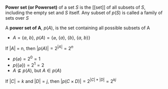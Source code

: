 **Power set (or Powerset)** of a set $S$ is the [[set]] of all subsets of $S$, including the empty set and $S$ itself. Any subset of $p(S)$ is called a family of sets over $S$


A **power set of A**, $p(A)$, is the set containing all possible subsets of A
* $A = \{a,\ b\},\ p(A) = \{\varnothing,\ \{a\},\ \{b\},\ \{a,\ b\}\}$

If $|A|$ = n, then $|p(A)| = 2^{|A|} = 2^n$

* $p(\varnothing) = 2^0 = 1$
* $p(\{\varnothing\}) = 2^1 = 2$
* $A \not\subseteq p(A)$, but $A \in p(A)$

If $|C| = k$ and $|D| = j$, then $|p(C \times D)| = 2^{|C|*|D|} = 2^{kj}$